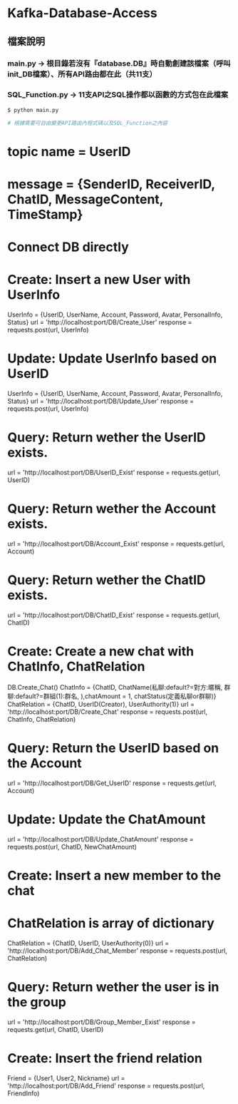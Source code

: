 # Kafka-Database-Access
## 檔案說明
### main.py -> 根目錄若沒有『database.DB』時自動創建該檔案（呼叫init_DB檔案）、所有API路由都在此（共11支）
### SQL_Function.py -> 11支API之SQL操作都以函數的方式包在此檔案
```bash
$ python main.py
```

```python
# 根據需要可自由變更API路由內程式碼以及SQL_Function之內容
```



# topic name = UserID
# message = {SenderID, ReceiverID, ChatID, MessageContent, TimeStamp}

# Connect DB directly

# Create: Insert a new User with UserInfo
UserInfo = {UserID, UserName, Account, Password, Avatar, PersonalInfo, Status}
url = 'http://localhost:port/DB/Create_User'
response = requests.post(url, UserInfo)

# Update: Update UserInfo based on UserID
UserInfo = {UserID, UserName, Account, Password, Avatar, PersonalInfo, Status}
url = 'http://localhost:port/DB/Update_User'
response = requests.post(url, UserInfo)

# Query: Return wether the UserID exists.
url = 'http://localhost:port/DB/UserID_Exist'
response = requests.get(url, UserID)

# Query: Return wether the Account exists.
url = 'http://localhost:port/DB/Account_Exist'
response = requests.get(url, Account)

# Query: Return wether the ChatID exists.
url = 'http://localhost:port/DB/ChatID_Exist'
response = requests.get(url, ChatID)

# Create: Create a new chat with ChatInfo, ChatRelation
DB.Create_Chat()
ChatInfo = {ChatID, ChatName(私聊:default?=對方:暱稱, 群聊:default?=群組(1):群名, ),chatAmount = 1, chatStatus(定義私聊or群聊)}
ChatRelation = {ChatID, UserID(Creator), UserAuthority(1)}
url = 'http://localhost:port/DB/Create_Chat'
response = requests.post(url, ChatInfo, ChatRelation)

# Query: Return the UserID based on the Account
url = 'http://localhost:port/DB/Get_UserID'
response = requests.get(url, Account)

# Update: Update the ChatAmount
url = 'http://localhost:port/DB/Update_ChatAmount'
response = requests.post(url, ChatID, NewChatAmount)

# Create: Insert a new member to the chat
# ChatRelation is array of dictionary
ChatRelation = {ChatID, UserID, UserAuthority(0)}
url = 'http://localhost:port/DB/Add_Chat_Member'
response = requests.post(url, ChatRelation)

# Query: Return wether the user is in the group
url = 'http://localhost:port/DB/Group_Member_Exist'
response = requests.get(url, ChatID, UserID)

# Create: Insert the friend relation
Friend = {User1, User2, Nickname}
url = 'http://localhost:port/DB/Add_Friend'
response = requests.post(url, FriendInfo)
